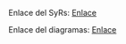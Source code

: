 Enlace del SyRs:
	[Enlace](https://www.overleaf.com/15310179rxbsfyqsmkjf#/57966359/)

Enlace del diagramas:
	[Enlace](https://drive.google.com/file/d/1ZYIkZg0g61r4lXSElTndsKYltbuz0nxH/view?usp=sharing)